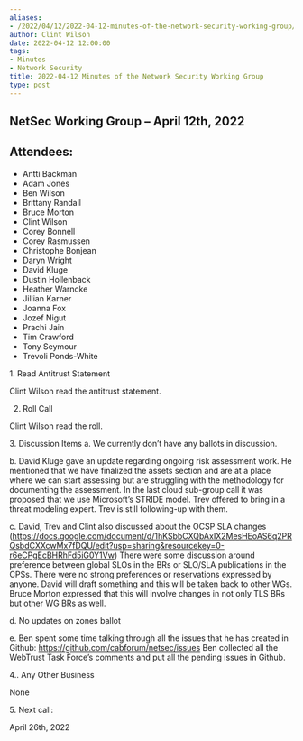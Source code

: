 ```yaml
---
aliases:
- /2022/04/12/2022-04-12-minutes-of-the-network-security-working-group/
author: Clint Wilson
date: 2022-04-12 12:00:00
tags:
- Minutes
- Network Security
title: 2022-04-12 Minutes of the Network Security Working Group
type: post
---
```


## NetSec Working Group – April 12th, 2022

## Attendees:

- Antti Backman
- Adam Jones
- Ben Wilson
- Brittany Randall
- Bruce Morton
- Clint Wilson
- Corey Bonnell
- Corey Rasmussen
- Christophe Bonjean
- Daryn Wright
- David Kluge
- Dustin Hollenback
- Heather Warncke
- Jillian Karner
- Joanna Fox
- Jozef Nigut
- Prachi Jain
- Tim Crawford
- Tony Seymour
- Trevoli Ponds-White

1. Read Antitrust Statement

Clint Wilson read the antitrust statement.

2. Roll Call

Clint Wilson read the roll.

3. Discussion Items
a. We currently don’t have any ballots in discussion.

b. David Kluge gave an update regarding ongoing risk assessment work. He mentioned that we have finalized the assets section and are at a place where we can start assessing but are struggling with the methodology for documenting the assessment. In the last cloud sub-group call it was proposed that we use Microsoft’s STRIDE model. Trev offered to bring in a threat modeling expert. Trev is still following-up with them.

c. David, Trev and Clint also discussed about the OCSP SLA changes (https://docs.google.com/document/d/1hKSbbCXQbAxIX2MesHEoAS6q2PRQsbdCXXcwMx7fDQU/edit?usp=sharing&resourcekey=0-r6eCPgEcBHRhFd5iG0Y1Vw) There were some discussion around preference between global SLOs in the BRs or SLO/SLA publications in the CPSs. There were no strong preferences or reservations expressed by anyone. David will draft something and this will be taken back to other WGs. Bruce Morton expressed that this will involve changes in not only TLS BRs but other WG BRs as well.

d. No updates on zones ballot

e. Ben spent some time talking through all the issues that he has created in Github: https://github.com/cabforum/netsec/issues Ben collected all the WebTrust Task Force’s comments and put all the pending issues in Github.

4.. Any Other Business

None

5. Next call:

April 26th, 2022